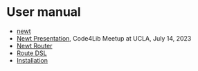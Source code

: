 
# User manual

- [newt](newt.1.md)
- [Newt Presentation](presentation/), Code4Lib Meetup at UCLA, July 14, 2023
- [Newt Router](newt-router.md)
- [Route DSL](route_dsl.md)
- [Installation](INSTALL.md)
